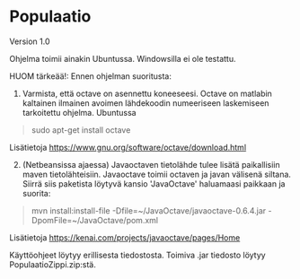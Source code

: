 Populaatio
==========
Version  1.0

Ohjelma toimii ainakin Ubuntussa. Windowsilla ei ole testattu. 

HUOM tärkeää!:
Ennen ohjelman suoritusta:

1. Varmista, että octave on asennettu koneeseesi. Octave on matlabin kaltainen ilmainen avoimen lähdekoodin numeeriseen laskemiseen tarkoitettu ohjelma. Ubuntussa 

>sudo apt-get install octave

Lisätietoja <https://www.gnu.org/software/octave/download.html>

2. (Netbeansissa ajaessa) Javaoctaven tietolähde tulee lisätä paikallisiin maven tietolähteisiin. Javaoctave toimii octaven ja javan välisenä siltana. Siirrä siis paketista löytyvä kansio 'JavaOctave' haluamaasi paikkaan ja suorita:

>mvn install:install-file -Dfile=~/JavaOctave/javaoctave-0.6.4.jar -DpomFile=~/JavaOctave/pom.xml

Lisätietoja <https://kenai.com/projects/javaoctave/pages/Home>

Käyttöohjeet löytyy erillisesta tiedostosta. Toimiva .jar tiedosto löytyy PopulaatioZippi.zip:stä. 
